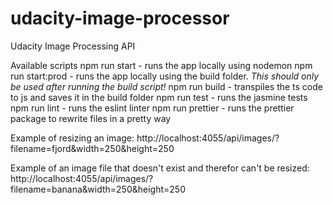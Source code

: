 # udacity-image-processor

Udacity Image Processing API

Available scripts
npm run start - runs the app locally using nodemon
npm run start:prod - runs the app locally using the build folder. *This should only be used after running the build script!*
npm run build - transpiles the ts code to js and saves it in the build folder
npm run test - runs the jasmine tests
npm run lint - runs the eslint linter
npm run prettier - runs the prettier package to rewrite files in a pretty way


Example of resizing an image: http://localhost:4055/api/images/?filename=fjord&width=250&height=250

Example of an image file that doesn't exist and therefor can't be resized: http://localhost:4055/api/images/?filename=banana&width=250&height=250
